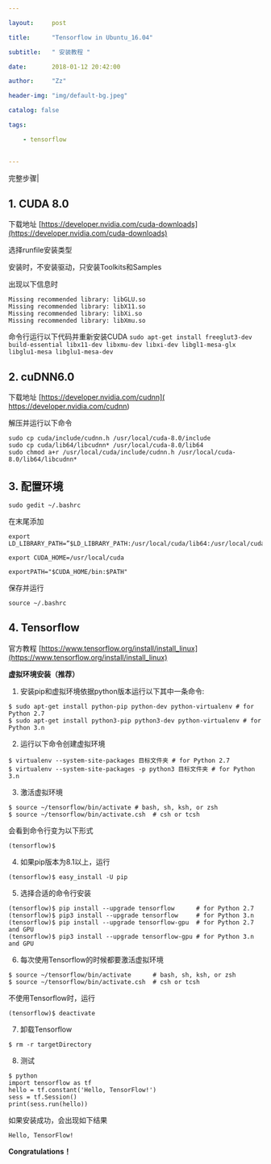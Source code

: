 ```yaml
---

layout:     post

title:      "Tensorflow in Ubuntu_16.04"

subtitle:   " 安装教程 "

date:       2018-01-12 20:42:00

author:     "Zz"

header-img: "img/default-bg.jpeg"

catalog: false

tags:

    - tensorflow
    

---
```





完整步骤|

## 1. CUDA 8.0

下载地址
[https://developer.nvidia.com/cuda-downloads](https://developer.nvidia.com/cuda-downloads)

选择runfile安装类型

安装时，不安装驱动，只安装Toolkits和Samples

出现以下信息时
```
Missing recommended library: libGLU.so 
Missing recommended library: libX11.so 
Missing recommended library: libXi.so 
Missing recommended library: libXmu.so
```
命令行运行以下代码并重新安装CUDA
`sudo apt-get install freeglut3-dev build-essential libx11-dev libxmu-dev libxi-dev libgl1-mesa-glx libglu1-mesa libglu1-mesa-dev `



## 2. cuDNN6.0

下载地址
[https://developer.nvidia.com/cudnn]( https://developer.nvidia.com/cudnn)

解压并运行以下命令
```
sudo cp cuda/include/cudnn.h /usr/local/cuda-8.0/include
sudo cp cuda/lib64/libcudnn* /usr/local/cuda-8.0/lib64
sudo chmod a+r /usr/local/cuda/include/cudnn.h /usr/local/cuda-8.0/lib64/libcudnn*
```

## 3. 配置环境

```
sudo gedit ~/.bashrc
```
在末尾添加
```
export LD_LIBRARY_PATH=”$LD_LIBRARY_PATH:/usr/local/cuda/lib64:/usr/local/cuda/extras/CUPTI/lib64”

export CUDA_HOME=/usr/local/cuda

exportPATH="$CUDA_HOME/bin:$PATH"
```
保存并运行
```
source ~/.bashrc
```


## 4. Tensorflow

官方教程
[https://www.tensorflow.org/install/install_linux](https://www.tensorflow.org/install/install_linux)

**虚拟环境安装（推荐）**

1. 安装pip和虚拟环境依据python版本运行以下其中一条命令:
```
$ sudo apt-get install python-pip python-dev python-virtualenv # for Python 2.7
$ sudo apt-get install python3-pip python3-dev python-virtualenv # for Python 3.n
```

2. 运行以下命令创建虚拟环境
```
$ virtualenv --system-site-packages 目标文件夹 # for Python 2.7
$ virtualenv --system-site-packages -p python3 目标文件夹 # for Python 3.n
```

3. 激活虚拟环境
```
$ source ~/tensorflow/bin/activate # bash, sh, ksh, or zsh
$ source ~/tensorflow/bin/activate.csh  # csh or tcsh
```
会看到命令行变为以下形式
```
(tensorflow)$
```

4. 如果pip版本为8.1以上，运行
```
(tensorflow)$ easy_install -U pip
```

5. 选择合适的命令行安装
```
(tensorflow)$ pip install --upgrade tensorflow      # for Python 2.7
(tensorflow)$ pip3 install --upgrade tensorflow     # for Python 3.n
(tensorflow)$ pip install --upgrade tensorflow-gpu  # for Python 2.7 and GPU
(tensorflow)$ pip3 install --upgrade tensorflow-gpu # for Python 3.n and GPU
```

6. 每次使用Tensorflow的时候都要激活虚拟环境
```
$ source ~/tensorflow/bin/activate      # bash, sh, ksh, or zsh
$ source ~/tensorflow/bin/activate.csh  # csh or tcsh
```
不使用Tensorflow时，运行
```
(tensorflow)$ deactivate 
```

7. 卸载Tensorflow
```
$ rm -r targetDirectory 
```

8. 测试
  ```
  $ python
  import tensorflow as tf
  hello = tf.constant('Hello, TensorFlow!')
  sess = tf.Session()
  print(sess.run(hello))
  ```
  如果安装成功，会出现如下结果
  ```
  Hello, TensorFlow!
  ```

**Congratulations！** 
